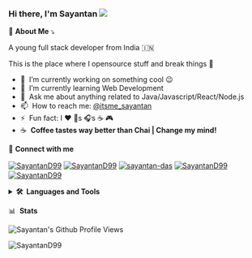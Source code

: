### Hi there, I'm Sayantan <a href=""><img src="https://media.giphy.com/media/hvRJCLFzcasrR4ia7z/giphy.gif" width="25px"></a>

🧔&nbsp;**About&nbsp;Me**&nbsp;⤵️

A young full stack developer from India 🇮🇳

This is the place where I opensource stuff and break things :rofl:

  - 🔭 &nbsp;I’m currently working on something cool :wink:
  - 🌱 &nbsp;I’m currently learning Web Development
  - 💬 &nbsp;Ask me about anything related to Java/Javascript/React/Node.js
  - 📫 &nbsp;How to reach me: [@itsme_sayantan](https://twitter.com/itsme_sayantan)
  - ⚡ &nbsp;Fun fact: I :heart: :dog:s 🎧s ☕ 🎮 
  - ☕ &nbsp;**Coffee tastes way better than Chai | Change my mind!** 

🔗&nbsp;**Connect with me**
<p align="left">
<a href="https://twitter.com/itsme_sayantan" target="blank"><img align="center" src="https://raw.githubusercontent.com/rahuldkjain/github-profile-readme-generator/master/src/images/icons/Social/twitter.svg" alt="SayantanD99" height="30" width="40" /></a>
<a href="https://www.linkedin.com/in/sayantand99/" target="blank"><img align="center" src="https://raw.githubusercontent.com/rahuldkjain/github-profile-readme-generator/master/src/images/icons/Social/linked-in-alt.svg" alt="SayantanD99" height="30" width="40" /></a>
<a href="https://stackoverflow.com/users/15909694/" target="blank"><img align="center" src="https://raw.githubusercontent.com/rahuldkjain/github-profile-readme-generator/master/src/images/icons/Social/stack-overflow.svg" alt="sayantan-das" height="30" width="40" /></a>
<a href="https://www.hackerrank.com/SayantanD99" target="blank"><img align="center" src="https://raw.githubusercontent.com/rahuldkjain/github-profile-readme-generator/master/src/images/icons/Social/hackerrank.svg" alt="SayantanD99" height="30" width="40" /></a>
<a href="https://leetcode.com/SayantanD99/" target="blank"><img align="center" src="https://raw.githubusercontent.com/rahuldkjain/github-profile-readme-generator/master/src/images/icons/Social/leet-code.svg" alt="SayantanD99" height="30" width="40" /></a>

<details>
  <summary><b>🛠️&nbsp;&nbsp;Languages&nbsp;and&nbsp;Tools</b></summary>
  <br/>
  <p align="left"> <code><img height="20" src="https://raw.githubusercontent.com/github/explore/80688e429a7d4ef2fca1e82350fe8e3517d3494d/topics/javascript/javascript.png"></code>
<code><img height="20" src="https://raw.githubusercontent.com/github/explore/80688e429a7d4ef2fca1e82350fe8e3517d3494d/topics/typescript/typescript.png"></code>
<code><img height="20" src="https://raw.githubusercontent.com/github/explore/80688e429a7d4ef2fca1e82350fe8e3517d3494d/topics/react/react.png"></code>
<code><img height="20" 
src="https://raw.githubusercontent.com/devicons/devicon/master/icons/java/java-original.svg"></code>
<code><img height="20" 
src="https://raw.githubusercontent.com/github/explore/80688e429a7d4ef2fca1e82350fe8e3517d3494d/topics/nodejs/nodejs.png"></code></p>
</details>
 
📊 &nbsp;**Stats**
   
![Sayantan's Github Profile Views](https://komarev.com/ghpvc/?username=SayantanD99&color=blueviolet)

<p><img align="left" src="https://github-readme-stats.vercel.app/api/top-langs?username=SayantanD99&show_icons=true&locale=en&layout=compact" alt="SayantanD99"/></p>
